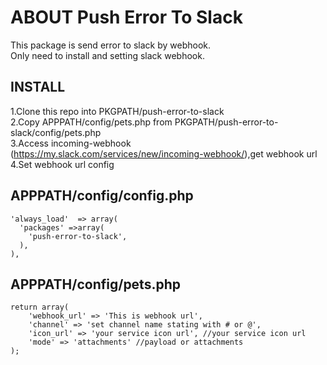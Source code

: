 # ABOUT Push Error To Slack

This package is send error to slack by webhook.  
Only need to install and setting slack webhook.

## INSTALL
1.Clone this repo into PKGPATH/push-error-to-slack  
2.Copy APPPATH/config/pets.php from PKGPATH/push-error-to-slack/config/pets.php  
3.Access incoming-webhook (https://my.slack.com/services/new/incoming-webhook/),get webhook url  
4.Set webhook url config

## APPPATH/config/config.php
```
'always_load'  => array(
  'packages' =>array(
    'push-error-to-slack',
  ),
),
```

## APPPATH/config/pets.php
```
return array(
	'webhook_url' => 'This is webhook url',
	'channel' => 'set channel name stating with # or @',
	'icon_url' => 'your service icon url', //your service icon url
	'mode' => 'attachments' //payload or attachments
);
```
